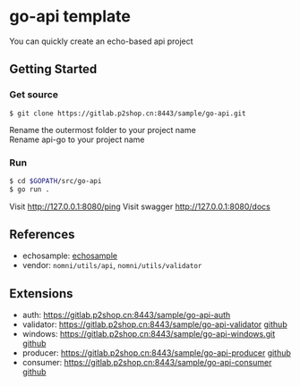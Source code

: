 # go-api template

You can quickly create an echo-based api project

## Getting Started

### Get source
```
$ git clone https://gitlab.p2shop.cn:8443/sample/go-api.git
```
Rename the outermost folder to your project name  
Rename api-go to your project name

### Run
```bash
$ cd $GOPATH/src/go-api
$ go run .
```

Visit           http://127.0.0.1:8080/ping 
Visit swagger   http://127.0.0.1:8080/docs


## References

- echosample: [echosample](https://github.com/pangpanglabs/echosample)
- vendor: `nomni/utils/api`, `nomni/utils/validator`

## Extensions

- auth: https://gitlab.p2shop.cn:8443/sample/go-api-auth 
- validator: https://gitlab.p2shop.cn:8443/sample/go-api-validator [github](https://github.com/relax-space/go-api-validator)
- windows: https://gitlab.p2shop.cn:8443/sample/go-api-windows.git [github](https://github.com/relax-space/go-api-windows)
- producer: https://gitlab.p2shop.cn:8443/sample/go-api-producer [github](https://github.com/relax-space/go-api-producer)
- consumer: https://gitlab.p2shop.cn:8443/sample/go-api-consumer [github](https://github.com/relax-space/go-api-consumer)


